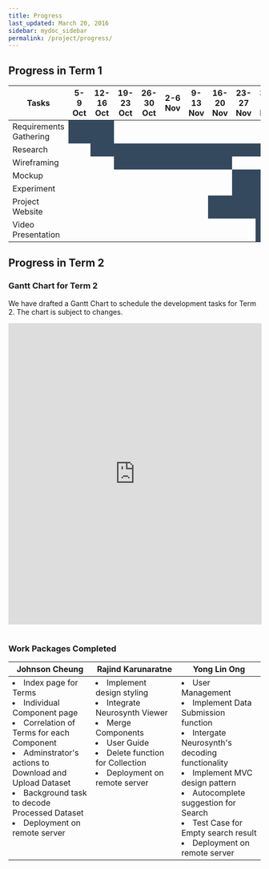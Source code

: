 ```yaml
---
title: Progress
last_updated: March 20, 2016
sidebar: mydoc_sidebar
permalink: /project/progress/
---
```


## Progress in Term 1

<table>
  <thead>
    <tr>
      <th width="20%">Tasks</th>
      <th>5-9 Oct</th>
      <th>12-16 Oct</th>
      <th>19-23 Oct</th>
      <th>26-30 Oct</th>
      <th>2-6 Nov</th>
      <th>9-13 Nov</th>
      <th>16-20 Nov</th>
      <th>23-27 Nov</th>
      <th>30-4 Dec</th>
      <th>7-11 Dec</th>
    </tr>
  </thead>
  <tbody>
    <tr>
      <td>Requirements Gathering</td>
      <td style="background:#34495e"></td>
      <td style="background:#34495e"></td>
      <td></td>
      <td></td>
      <td></td>
      <td></td>
      <td></td>
      <td></td>
      <td></td>
      <td></td>
    </tr>
    <tr>
      <td>Research</td>
      <td></td>
      <td style="background:#34495e"></td>
      <td style="background:#34495e"></td>
      <td style="background:#34495e"></td>
      <td style="background:#34495e"></td>
      <td style="background:#34495e"></td>
      <td style="background:#34495e"></td>
      <td style="background:#34495e"></td>
      <td style="background:#34495e"></td>
      <td></td>
    </tr>
    <tr>
      <td>Wireframing</td>
      <td></td>
      <td></td>
      <td style="background:#34495e"></td>
      <td style="background:#34495e"></td>
      <td style="background:#34495e"></td>
      <td style="background:#34495e"></td>
      <td style="background:#34495e"></td>
      <td></td>
      <td></td>
      <td></td>
    </tr>
    <tr>
      <td>Mockup</td>
      <td></td>
      <td></td>
      <td></td>
      <td></td>
      <td></td>
      <td></td>
      <td></td>
      <td style="background:#34495e"></td>
      <td style="background:#34495e"></td>
      <td style="background:#34495e"></td>
    </tr>
    <tr>
      <td>Experiment</td>
      <td></td>
      <td></td>
      <td></td>
      <td></td>
      <td></td>
      <td></td>
      <td></td>
      <td style="background:#34495e"></td>
      <td style="background:#34495e"></td>
      <td></td>
    </tr>
    <tr>
      <td>Project Website</td>
      <td></td>
      <td></td>
      <td></td>
      <td></td>
      <td></td>
      <td></td>
      <td style="background:#34495e"></td>
      <td style="background:#34495e"></td>
      <td style="background:#34495e"></td>
      <td style="background:#34495e"></td>
    </tr>
    <tr>
      <td>Video Presentation</td>
      <td></td>
      <td></td>
      <td></td>
      <td></td>
      <td></td>
      <td></td>
      <td></td>
      <td></td>
      <td style="background:#34495e"></td>
      <td style="background:#34495e"></td>
    </tr>
  </tbody>
</table>


## Progress in Term 2

### Gantt Chart for Term 2

We have drafted a Gantt Chart to schedule the development tasks for Term 2. The chart is subject to changes.

<iframe style="margin-bottom:15px;width:100%;height:600px;border:1px solid #ddd" src="https://docs.google.com/spreadsheets/d/1HN2mcfyxIBp2VjrhvK1a0v93PscYGXTvdhvVQPNaz08/pubhtml?widget=true&amp;headers=false"></iframe>


### Work Packages Completed

<table>
  <thead>
  <tr>
    <th width="33%">Johnson Cheung</th>
    <th>Rajind Karunaratne</th>
    <th width="33%">Yong Lin Ong</th>
  </tr>
  </thead>
  <tbody>
  <tr style="vertical-align:top;">
    <td>
      <li>Index page for Terms</li>
      <li>Individual Component page</li>
      <li>Correlation of Terms for each Component</li>
      <li>Adminstrator's actions to Download and Upload Dataset</li>
      <li>Background task to decode Processed Dataset</li>
      <li>Deployment on remote server</li>
    </td>
    <td>
      <li>Implement design styling</li>
      <li>Integrate Neurosynth Viewer</li>
      <li>Merge Components</li>
      <li>User Guide</li>
      <li>Delete function for Collection</li>
      <li>Deployment on remote server</li>
    </td>
    <td>
      <li>User Management</li>
      <li>Implement Data Submission function</li>
      <li>Intergate Neurosynth's decoding functionality</li>
      <li>Implement MVC design pattern</li>
      <li>Autocomplete suggestion for Search</li>
      <li>Test Case for Empty search result</li>
      <li>Deployment on remote server</li>
    </td>
  </tr>
  </tbody>
</table> 
